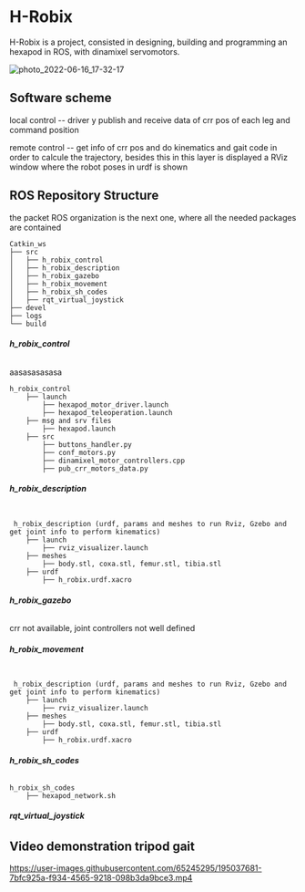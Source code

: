 # H-Robix

H-Robix is a project, consisted in designing, building and programming an hexapod in ROS, with dinamixel servomotors.



![photo_2022-06-16_17-32-17](https://user-images.githubusercontent.com/65245295/195049259-039b3ba3-06bd-4a9c-95d8-c9cb65a84974.png)


## Software scheme

local control -- driver y publish and receive data of crr pos of each leg and command position 

remote control -- get info of crr pos and do kinematics and gait code in order to calcule the trajectory, besides this in this layer is displayed a 
RViz window where the robot poses in urdf is shown 

## ROS Repository Structure

the packet ROS organization is the next one, where all the needed packages are contained

```
Catkin_ws
├── src
│   ├── h_robix_control
│   ├── h_robix_description
│   ├── h_robix_gazebo
│   ├── h_robix_movement
│   ├── h_robix_sh_codes
│   ├── rqt_virtual_joystick
├── devel
├── logs
└── build
```

###### **h_robix_control**


aasasasasasa

```
h_robix_control
    ├── launch
        ├── hexapod_motor_driver.launch
        ├── hexapod_teleoperation.launch
    ├── msg and srv files 
        ├── hexapod.launch
    ├── src
        ├── buttons_handler.py
        ├── conf_motors.py
        ├── dinamixel_motor_controllers.cpp
        ├── pub_crr_motors_data.py
```

###### **h_robix_description**

```

 h_robix_description (urdf, params and meshes to run Rviz, Gzebo and get joint info to perform kinematics)
    ├── launch 
        ├── rviz_visualizer.launch
    ├── meshes 
        ├── body.stl, coxa.stl, femur.stl, tibia.stl
    ├── urdf 
        ├── h_robix.urdf.xacro

```

###### **h_robix_gazebo**

crr not available, joint controllers not well defined


###### **h_robix_movement**

```

 h_robix_description (urdf, params and meshes to run Rviz, Gzebo and get joint info to perform kinematics)
    ├── launch 
        ├── rviz_visualizer.launch
    ├── meshes 
        ├── body.stl, coxa.stl, femur.stl, tibia.stl
    ├── urdf 
        ├── h_robix.urdf.xacro

```

###### **h_robix_sh_codes**

```
h_robix_sh_codes
    ├── hexapod_network.sh
```

###### **rqt_virtual_joystick**



## Video demonstration tripod gait  
https://user-images.githubusercontent.com/65245295/195037681-7bfc925a-f934-4565-9218-098b3da9bce3.mp4


